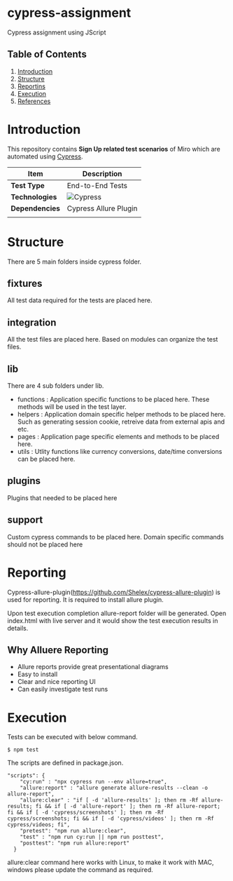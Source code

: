 # cypress-assignment
Cypress assignment using JScript

## Table of Contents
1. [Introduction](#Introduction)
2. [Structure](#Structure)
3. [Reportins](#Reporting)
4. [Execution](#TestExecution)
5. [References](#References)


# Introduction
This repository contains **Sign Up related test scenarios** of Miro which are automated using [Cypress](https://www.cypress.io).

| Item | Description | 
| --- |---|
| **Test Type** | End-to-End Tests |
| **Technologies** | ![Cypress](https://img.shields.io/badge/cypress-^6.8.0-red.svg?style=plastic&logo=cypress) |
| **Dependencies** | Cypress Allure Plugin |
| | |

# Structure
There are 5 main folders inside cypress folder.

## fixtures
All test data required for the tests are placed here.

## integration
All the test files are placed here. Based on modules can organize the test files.

## lib
There are 4 sub folders under lib.
  - functions : Application specific functions to be placed here. These methods will be used in the test layer.
  - helpers : Application domain specific helper methods to be placed here. Such as generating session cookie, retreive data from external apis and etc.
  - pages : Application page specific elements and methods to be placed here.
  - utils : Utlity functions like currency conversions, date/time conversions can be placed here.

## plugins
Plugins that needed to be placed here

## support
Custom cypress commands to be placed here. Domain specific commands should not be placed here

# Reporting
Cypress-allure-plugin(https://github.com/Shelex/cypress-allure-plugin) is used for reporting. It is required to install allure plugin.

Upon test execution completion allure-report folder will be generated. Open index.html with live server and it would show the test execution results in details.

## Why Alluere Reporting
  - Allure reports provide great presentational diagrams
  - Easy to install
  - Clear and nice reporting UI
  - Can easily investigate test runs

# Execution
Tests can be executed with below command.
```
$ npm test
```

The scripts are defined in package.json.
```
"scripts": {
    "cy:run" : "npx cypress run --env allure=true",
    "allure:report" : "allure generate allure-results --clean -o allure-report",
    "allure:clear" : "if [ -d 'allure-results' ]; then rm -Rf allure-results; fi && if [ -d 'allure-report' ]; then rm -Rf allure-report; fi && if [ -d 'cypress/screenshots' ]; then rm -Rf cypress/screenshots; fi && if [ -d 'cypress/videos' ]; then rm -Rf cypress/videos; fi",
    "pretest": "npm run allure:clear",
    "test" : "npm run cy:run || npm run posttest",
    "posttest": "npm run allure:report"  
  }
```

allure:clear command here works with Linux, to make it work with MAC, windows please update the command as required.

